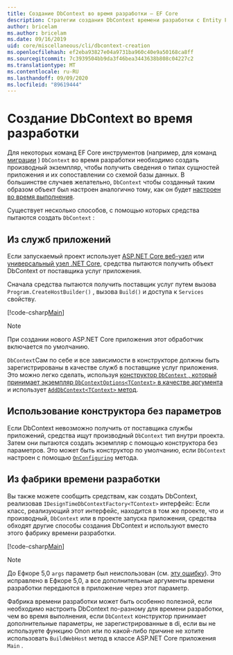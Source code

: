 ```yaml
---
title: Создание DbContext во время разработки — EF Core
description: Стратегии создания DbContext времени разработки с Entity Framework Core
author: bricelam
ms.author: bricelam
ms.date: 09/16/2019
uid: core/miscellaneous/cli/dbcontext-creation
ms.openlocfilehash: ef2eba93827e04a9731ba960c40e9a50168ca8ff
ms.sourcegitcommit: 7c3939504bb9da3f46bea3443638b808c04227c2
ms.translationtype: MT
ms.contentlocale: ru-RU
ms.lasthandoff: 09/09/2020
ms.locfileid: "89619444"
---
```

# <a name="design-time-dbcontext-creation"></a>Создание DbContext во время разработки

Для некоторых команд EF Core инструментов (например, для команд [миграции][1] ) `DbContext` во время разработки необходимо создать производный экземпляр, чтобы получить сведения о типах сущностей приложения и их сопоставлении со схемой базы данных. В большинстве случаев желательно, `DbContext` чтобы созданный таким образом объект был настроен аналогично тому, как он будет [настроен во время выполнения][2].

Существует несколько способов, с помощью которых средства пытаются создать `DbContext` :

## <a name="from-application-services"></a>Из служб приложений

Если запускаемый проект использует [ASP.NET Core веб-узел][3] или [универсальный узел .NET Core][4], средства пытаются получить объект DbContext от поставщика услуг приложения.

Сначала средства пытаются получить поставщик услуг путем вызова `Program.CreateHostBuilder()` , вызова `Build()` и доступа к `Services` свойству.

[!code-csharp[Main](../../../../samples/core/Miscellaneous/CommandLine/ApplicationService.cs)]

> [!NOTE]
> При создании нового ASP.NET Core приложения этот обработчик включается по умолчанию.

`DbContext`Сам по себе и все зависимости в конструкторе должны быть зарегистрированы в качестве служб в поставщике услуг приложения. Это можно легко сделать, используя [конструктор `DbContext` , который принимает экземпляр `DbContextOptions<TContext>` в качестве аргумента][5] и использует [ `AddDbContext<TContext>` метод][6].

## <a name="using-a-constructor-with-no-parameters"></a>Использование конструктора без параметров

Если DbContext невозможно получить от поставщика службы приложений, средства ищут производный `DbContext` тип внутри проекта. Затем они пытаются создать экземпляр с помощью конструктора без параметров. Это может быть конструктор по умолчанию, если `DbContext` настроен с помощью [`OnConfiguring`][7] метода.

## <a name="from-a-design-time-factory"></a>Из фабрики времени разработки

Вы также можете сообщить средствам, как создать DbContext, реализовав `IDesignTimeDbContextFactory<TContext>` интерфейс: Если класс, реализующий этот интерфейс, находится в том же проекте, что и производный, `DbContext` или в проекте запуска приложения, средства обходят другие способы создания DbContext и используют вместо этого фабрику времени разработки.

[!code-csharp[Main](../../../../samples/core/Miscellaneous/CommandLine/BloggingContextFactory.cs)]

> [!NOTE]
> До Ефкоре 5,0 `args` параметр был неиспользован (см. [эту ошибку][8]).
> Это исправлено в Ефкоре 5,0, а все дополнительные аргументы времени разработки передаются в приложение через этот параметр.

Фабрика времени разработки может быть особенно полезной, если необходимо настроить DbContext по-разному для времени разработки, чем во время выполнения, если `DbContext` конструктор принимает дополнительные параметры, не зарегистрированные в di, если вы не используете функцию Onon или по какой-либо причине не хотите использовать `BuildWebHost` метод в классе ASP.NET Core приложения `Main` .

  [1]: xref:core/managing-schemas/migrations/index
  [2]: xref:core/miscellaneous/configuring-dbcontext
  [3]: /aspnet/core/fundamentals/host/web-host
  [4]: /aspnet/core/fundamentals/host/generic-host
  [5]: xref:core/miscellaneous/configuring-dbcontext#constructor-argument
  [6]: xref:core/miscellaneous/configuring-dbcontext#using-dbcontext-with-dependency-injection
  [7]: xref:core/miscellaneous/configuring-dbcontext#onconfiguring
  [8]: https://github.com/aspnet/EntityFrameworkCore/issues/8332
